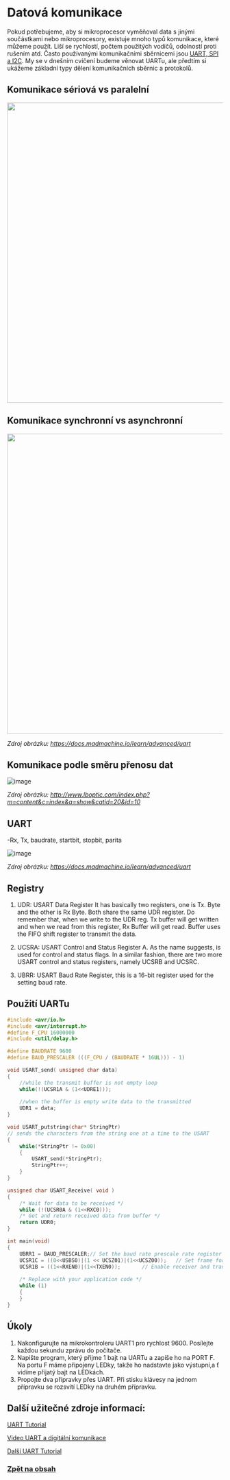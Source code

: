 # Datová komunikace
Pokud potřebujeme, aby si mikroprocesor vyměňoval data s jinými součástkami nebo mikroprocesory, existuje mnoho typů komunikace, které můžeme použít. Liší se rychlostí, počtem použitých vodičů, odolností proti rušením atd. Často používanými komunikačními sběrnicemi jsou [UART, SPI a I2C](https://www.hibit.dev/posts/102/communication-protocols-uart-i2c-and-spi). My se v dnešním cvičení budeme věnovat UARTu, ale předtím si ukážeme základní typy dělení komunikačních sběrnic a protokolů.

## Komunikace sériová vs paralelní
<img src="https://github.com/user-attachments/assets/b722c856-ee3a-4386-9277-d220b1fbb68c" width="700"/>

## Komunikace synchronní vs asynchronní
<img src="https://github.com/user-attachments/assets/f093542f-f7f0-45c8-bd6f-ed4ccfbbfce0" width="700"/>

*Zdroj obrázku: https://docs.madmachine.io/learn/advanced/uart*

## Komunikace podle směru přenosu dat
![image](https://github.com/user-attachments/assets/7a229ec2-9fcf-4323-990d-89079ab7ef44)

*Zdroj obrázku: http://www.lboptic.com/index.php?m=content&c=index&a=show&catid=20&id=10*


## UART 
-Rx, Tx, baudrate, startbit, stopbit, parita

![image](https://github.com/user-attachments/assets/c544e539-6958-4283-9fec-905060d4e42c)

*Zdroj obrázku: https://docs.madmachine.io/learn/advanced/uart*


## Registry
1. UDR: USART Data Register
It has basically two registers, one is Tx. Byte and the other is Rx Byte. Both share the same UDR register. Do remember that, when we write to the UDR reg. Tx buffer will get written and when we read from this register, Rx Buffer will get read. Buffer uses the FIFO shift register to transmit the data.

2. UCSRA: USART Control and Status Register A. As the name suggests, is used for control and status flags. In a similar fashion, there are two more USART control and status registers, namely UCSRB and UCSRC.

3. UBRR: USART Baud Rate Register, this is a 16-bit register used for the setting baud rate.


## Použití UARTu

```c
#include <avr/io.h>
#include <avr/interrupt.h>
#define F_CPU 16000000
#include <util/delay.h>

#define BAUDRATE 9600
#define BAUD_PRESCALER (((F_CPU / (BAUDRATE * 16UL))) - 1)

void USART_send( unsigned char data)
{
	//while the transmit buffer is not empty loop
	while(!(UCSR1A & (1<<UDRE1)));
	
	//when the buffer is empty write data to the transmitted
	UDR1 = data;
}

void USART_putstring(char* StringPtr)
// sends the characters from the string one at a time to the USART
{
	while(*StringPtr != 0x00)
	{
		USART_send(*StringPtr);
		StringPtr++;
	}
}

unsigned char USART_Receive( void )
{
	/* Wait for data to be received */
	while (!(UCSR0A & (1<<RXC0)));
	/* Get and return received data from buffer */
	return UDR0;
}

int main(void)
{
	UBRR1 = BAUD_PRESCALER;// Set the baud rate prescale rate register
	UCSR1C = ((0<<USBS0)|(1 << UCSZ01)|(1<<UCSZ00));   // Set frame format: 8data, 1 stop bit
	UCSR1B = ((1<<RXEN0)|(1<<TXEN0));       // Enable receiver and transmitter
		
	/* Replace with your application code */
	while (1) 
	{
	}
}
```


## Úkoly
1. Nakonfigurujte na mikrokontroleru UART1 pro rychlost 9600. Posílejte každou sekundu zprávu do počítače. 
2. Napište program, který přijme 1 bajt na UARTu a zapíše ho na PORT F. Na portu F máme připojeny LEDky, takže ho nadstavte jako výstupní,a ť vidíme přijatý bajt na LEDkách.
3. Propojte dva přípravky přes UART. Při stisku klávesy na jednom přípravku se rozsvítí LEDky na druhém přípravku. 


## Další užitečné zdroje informací:
[UART Tutorial](https://www.electronicwings.com/avr-atmega/atmega1632-usart)

[Video UART a digitální komunikace](https://www.youtube.com/watch?feature=shared&v=Af6wO4QX28E)

[Další UART Tutorial](https://learn.sparkfun.com/tutorials/serial-communication)


### [Zpět na obsah](README.md)
